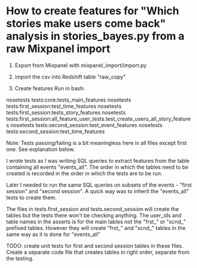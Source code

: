 
# How to create features for "Which stories make users come back" analysis in stories_bayes.py from a raw Mixpanel import

1) Export from Mixpanel with mixpanel_import/import.py

2) import the csv into Redshift table "raw_copy"

3) Create features
Run in bash:

nosetests tests:core:tests_main_features
nosetests tests:first_session:test_time_features
nosetests tests:first_session:tests_story_features
nosetests tests:first_session:all_feature_user_tests.test_create_users_all_story_features
nosetests tests:second_session:test_event_features
nosetests tests:second_session:test_time_features

Note:
Tests passing/failing is a bit meaningless here in all files except first one. See explanation below.

I wrote tests as I was writing SQL queries to extract features from the table 
containing all events "events_all". The order in which the tables need to be created
is recorded in the order in which the tests are to be run. 

Later I needed to run the same SQL queries on subsets of the events - "first session" 
and "second session". A quick way was to inherit the "events_all" tests to create them.

The files in tests.first_session and tests.second_session will create the tables but the tests there won't be checking anything. The user_ids and table names in the asserts is for the main tables not the "frst_" or "scnd_" prefixed tables. However they will create "frst_" and "scnd_" tables in the same way as it is done for "events_all"

TODO: create unit tests for first and second session tables in these files. Create a separate code file that creates tables in right order, separate from the testing.



